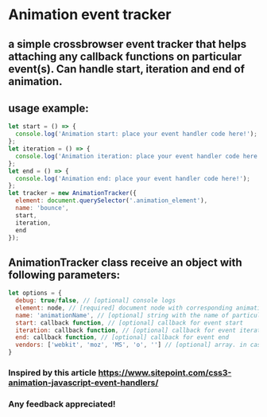 # Animation event tracker
## a simple crossbrowser event tracker that helps attaching any callback functions on particular event(s). Can handle start, iteration and end of animation.

## usage example:
```js
let start = () => {
  console.log('Animation start: place your event handler code here!');
};
let iteration = () => {
  console.log('Animation iteration: place your event handler code here!');
};
let end = () => {
  console.log('Animation end: place your event handler code here!');
};
let tracker = new AnimationTracker({
  element: document.querySelector('.animation_element'),
  name: 'bounce',
  start,
  iteration,
  end
});
```

## AnimationTracker class receive an object with following parameters:
```js
let options = {
  debug: true/false, // [optional] console logs
  element: node, // [required] document node with corresponding animation
  name: 'animationName', // [optional] string with the name of particular animation (in case there are many of them for single element)
  start: callback function, // [optional] callback for event start
  iteration: callback function, // [optional] callback for event iteration
  end: callback function, // [optional] callback for event end
  vendors: ['webkit', 'moz', 'MS', 'o', ''] // [optional] array. in case you don't want supporting all browsers. 
}
```

### Inspired by this article https://www.sitepoint.com/css3-animation-javascript-event-handlers/
### Any feedback appreciated!
